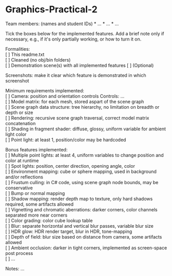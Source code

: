 # Graphics-Practical-2

Team members: (names and student IDs) \* \... \* \... \* \...

Tick the boxes below for the implemented features. Add a brief note only
if necessary, e.g., if it\'s only partially working, or how to turn it
on.

Formalities:  
\[ \]  This readme.txt   
\[ \]  Cleaned (no obj/bin folders)   
\[ \]  Demonstration scene(s) with all implemented features \[ \] (Optional)   
  
Screenshots: make it clear which feature is demonstrated in which screenshot  
  
Minimum requirements implemented:  
\[ \] Camera: position and orientation controls Controls: \...   
\[ \] Model matrix: for each mesh, stored aspart of the scene graph   
\[ \] Scene graph data structure: tree hierarchy, no limitation on breadth or depth or size  
\[ \] Rendering: recursive scene graph traversal, correct model matrix concatenation   
\[ \] Shading in fragment shader: diffuse, glossy, uniform variable for ambient light color  
\[ \] Point light: at least 1, position/color may be hardcoded  

Bonus features implemented:   
\[ \] Multiple point lights: at least 4, uniform variables to change position and color at runtime   
\[ \] Spot lights: position, center direction, opening angle, color   
\[ \] Environment mapping: cube or sphere mapping, used in background and/or reflections   
\[ \] Frustum culling: in C# code, using scene graph node bounds, may be conservative   
\[ \] Bump or normal mapping   
\[ \] Shadow mapping: render depth map to texture, only hard shadows required, some artifacts allowed   
\[ \] Vignetting and chromatic aberrations: darker corners, color channels separated more near corners   
\[ \] Color grading: color cube lookup table   
\[ \] Blur: separate horizontal and vertical blur passes, variable blur size   
\[ \] HDR glow: HDR render target, blur in HDR, tone-mapping   
\[ \] Depth of field: blur size based on distance from camera, some artifacts allowed   
\[ \] Ambient occlusion: darker in tight corners, implemented as screen-space post process   
\[ \] \...  
  
Notes: \...  
